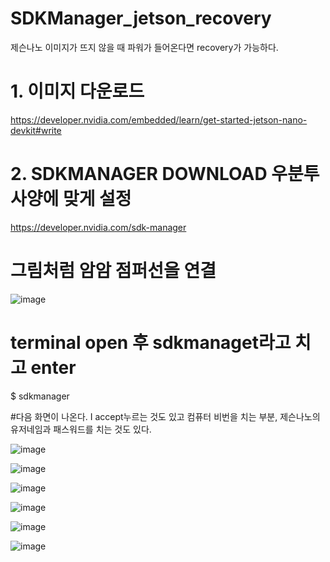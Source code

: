 # SDKManager_jetson_recovery
제슨나노 이미지가 뜨지 않을 때 파워가 들어온다면 recovery가 가능하다.

# 1. 이미지 다운로드
https://developer.nvidia.com/embedded/learn/get-started-jetson-nano-devkit#write

# 2. SDKMANAGER DOWNLOAD  우분투 사양에 맞게 설정

https://developer.nvidia.com/sdk-manager

# 그림처럼 암암 점퍼선을 연결

![image](https://github.com/jetsonmom/SDKManager_jetson_recovery/assets/92077615/b6e67edc-4188-4c78-8f9f-447a4dd5721e)

# terminal open 후 sdkmanaget라고 치고 enter
$ sdkmanager

#다음 화면이 나온다. I accept누르는 것도 있고 컴퓨터 비번을 치는 부분,  제슨나노의 유저네임과 패스워드를 치는 것도 있다.

![image](https://github.com/jetsonmom/SDKManager_jetson_recovery/assets/92077615/edc71947-5786-4d0d-b215-394d10133175)

![image](https://github.com/jetsonmom/SDKManager_jetson_recovery/assets/92077615/798b468e-4e34-41c5-a249-a9eee04719a6)

![image](https://github.com/jetsonmom/SDKManager_jetson_recovery/assets/92077615/c7a20237-9310-4017-8210-b6cb50a05d05)

![image](https://github.com/jetsonmom/SDKManager_jetson_recovery/assets/92077615/a5be64ec-0593-4543-8aef-c0b9b393e15d)

![image](https://github.com/jetsonmom/SDKManager_jetson_recovery/assets/92077615/17f1c5d1-b214-4a4d-baa6-0e876752f12d)

![image](https://github.com/jetsonmom/SDKManager_jetson_recovery/assets/92077615/a2b3920e-b263-4fbc-98bc-bc42b9af9c96)

